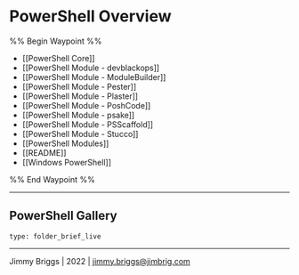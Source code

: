 # PowerShell Overview

%% Begin Waypoint %%
- [[PowerShell Core]]
- [[PowerShell Module - devblackops]]
- [[PowerShell Module - ModuleBuilder]]
- [[PowerShell Module - Pester]]
- [[PowerShell Module - Plaster]]
- [[PowerShell Module - PoshCode]]
- [[PowerShell Module - psake]]
- [[PowerShell Module - PSScaffold]]
- [[PowerShell Module - Stucco]]
- [[PowerShell Modules]]
- [[README]]
- [[Windows PowerShell]]

%% End Waypoint %%

---

## PowerShell Gallery

````ccard
type: folder_brief_live
````

---

Jimmy Briggs | 2022 | <jimmy.briggs@jimbrig.com>
